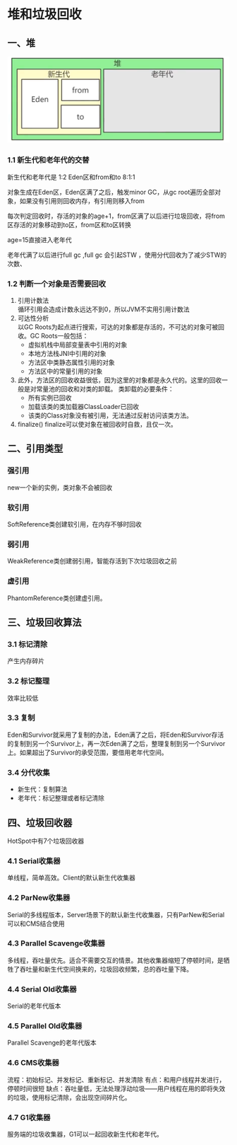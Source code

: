 # 堆和垃圾回收

## 一、堆

![新生代和老年代](./新生代和老年代.png)

### 1.1 新生代和老年代的交替

新生代和老年代是 1:2
Eden区和from和to 8:1:1

对象生成在Eden区，Eden区满了之后，触发minor GC，从gc root遍历全部对象，如果没有引用则回收内存，有引用则移入from

每次判定回收时，存活的对象的age+1，from区满了以后进行垃圾回收，将from区存活的对象移动到to区，from区和to区转换

age=15直接进入老年代

老年代满了以后进行full gc ,full gc 会引起STW ，使用分代回收为了减少STW的次数、


### 1.2 判断一个对象是否需要回收
1. 引用计数法  
循环引用会造成计数永远达不到0，所以JVM不实用引用计数法
2. 可达性分析  
以GC Roots为起点进行搜索，可达的对象都是存活的，不可达的对象可被回收。GC Roots一般包括：  
   * 虚拟机栈中局部变量表中引用的对象
   * 本地方法栈JNI中引用的对象
   * 方法区中类静态属性引用的对象
   * 方法区中的常量引用的对象
3. 此外，方法区的回收收益很低，因为这里的对象都是永久代的。这里的回收一般是对常量池的回收和对类的卸载。
类卸载的必要条件：
   * 所有实例已回收
   * 加载该类的类加载器ClassLoader已回收
   * 该类的Class对象没有被引用，无法通过反射访问该类方法。
4. finalize()
finalize可以使对象在被回收时自救，且仅一次。

## 二、引用类型
### 强引用
new一个新的实例，类对象不会被回收
### 软引用
SoftReference类创建软引用，在内存不够时回收
### 弱引用
WeakReference类创建弱引用，智能存活到下次垃圾回收之前
### 虚引用
PhantomReference类创建虚引用。


## 三、垃圾回收算法

### 3.1 标记清除
产生内存碎片
### 3.2 标记整理
效率比较低
### 3.3 复制
Eden和Survivor就采用了复制的办法，Eden满了之后，将Eden和Survivor存活的复制到另一个Survivor上，再一次Eden满了之后，整理复制到另一个Survivor上。如果超出了Survivor的承受范围，要借用老年代空间。
### 3.4 分代收集
* 新生代：复制算法
* 老年代：标记整理或者标记清除

## 四、垃圾回收器
HotSpot中有7个垃圾回收器
### 4.1 Serial收集器
单线程，简单高效。Client的默认新生代收集器
### 4.2 ParNew收集器
Serial的多线程版本，Server场景下的默认新生代收集器，只有ParNew和Serial可以和CMS结合使用
### 4.3 Parallel Scavenge收集器
多线程，吞吐量优先。适合不需要交互的情景。其他收集器缩短了停顿时间，是牺牲了吞吐量和新生代空间换来的，垃圾回收频繁，总的吞吐量下降。
### 4.4 Serial Old收集器
Serial的老年代版本
### 4.5 Parallel Old收集器
Parallel Scavenge的老年代版本
### 4.6 CMS收集器
流程：初始标记、并发标记、重新标记、并发清除
有点：和用户线程并发进行，停顿时间很短
缺点：吞吐量低，无法处理浮动垃圾——用户线程在用的即将失效的垃圾，使用标记清除，会出现空间碎片化。
### 4.7 G1收集器
服务端的垃圾收集器，G1可以一起回收新生代和老年代。
